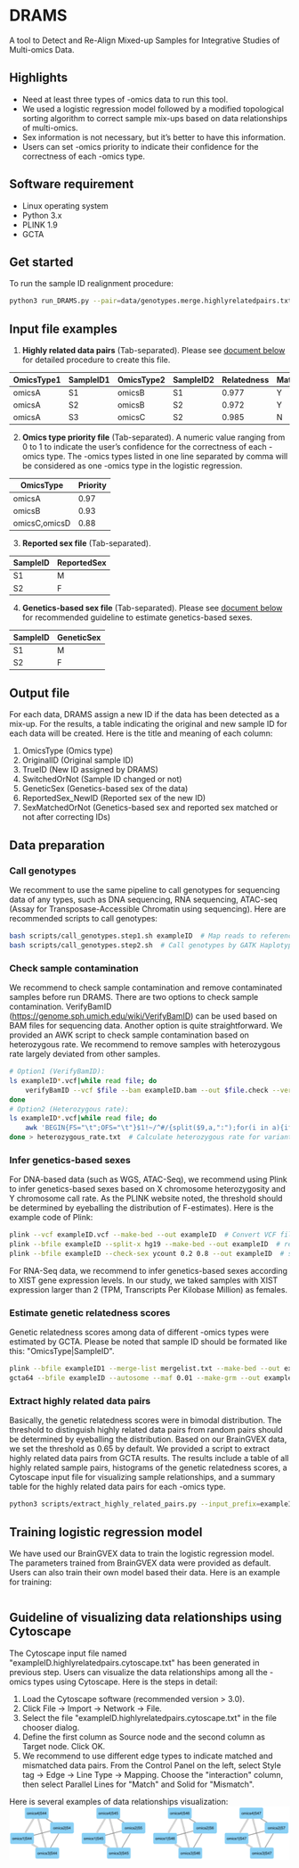 # DRAMS
A tool to Detect and Re-Align Mixed-up Samples for Integrative Studies of Multi-omics Data.

## Highlights
* Need at least three types of -omics data to run this tool.
* We used a logistic regression model followed by a modified topological sorting algorithm to correct sample mix-ups based on data relationships of multi-omics.
* Sex information is not necessary, but it’s better to have this information.
* Users can set -omics priority to indicate their confidence for the correctness of each -omics type.

## Software requirement
* Linux operating system
* Python 3.x
* PLINK 1.9
* GCTA

## Get started
To run the sample ID realignment procedure:
```bash
python3 run_DRAMS.py --pair=data/genotypes.merge.highlyrelatedpairs.txt --prior=data/omics_priority --nsex=data/samplelist.reportedSex --gsex=data/samplelist.snpSex --output=data/res
```

## Input file examples
1. **Highly related data pairs** (Tab-separated). Please see [document below](#Estimate-genetic-relatedness-scores) for detailed procedure to create this file.

| OmicsType1 | SampleID1 | OmicsType2 | SampleID2 | Relatedness | Match |
| ---------- | --------- | ---------- | --------- | ----------- | ----- |
| omicsA | S1 | omicsB | S1 | 0.977 | Y |
| omicsA | S2 | omicsB | S2 | 0.972 | Y |
| omicsA | S3 | omicsC | S2 | 0.985 | N |

2. **Omics type priority file** (Tab-separated). A numeric value ranging from 0 to 1 to indicate the user’s confidence for the correctness of each -omics type. The -omics types listed in one line separated by comma will be considered as one -omics type in the logistic regression.

| OmicsType | Priority |
| ---------- | --------- |
| omicsA | 0.97 |
| omicsB | 0.93 |
| omicsC,omicsD | 0.88 |

3. **Reported sex file** (Tab-separated).

| SampleID | ReportedSex |
| ---------- | --------- |
| S1 | M |
| S2 | F |

4. **Genetics-based sex file** (Tab-separated). Please see [document below](#Infer-genetics-based-sexes) for recommended guideline to estimate genetics-based sexes.

| SampleID | GeneticSex |
| ---------- | --------- |
| S1 | M |
| S2 | F |

## Output file
For each data, DRAMS assign a new ID if the data has been detected as a mix-up. For the results, a table indicating the original and new sample ID for each data will be created. Here is the title and meaning of each column:
1. OmicsType (Omics type)
1. OriginalID (Original sample ID)
1. TrueID (New ID assigned by DRAMS)
1. SwitchedOrNot (Sample ID changed or not)
1. GeneticSex (Genetics-based sex of the data)
1. ReportedSex_NewID (Reported sex of the new ID)
1. SexMatchedOrNot (Genetics-based sex and reported sex matched or not after correcting IDs)

## Data preparation
### Call genotypes
We recomment to use the same pipeline to call genotypes for sequencing data of any types, such as DNA sequencing, RNA sequencing, ATAC-seq (Assay for Transposase-Accessible Chromatin using sequencing). Here are recommended scripts to call genotypes:
```bash
bash scripts/call_genotypes.step1.sh exampleID  # Map reads to reference genome and Base Quality Score Recalibration (BQSR)
bash scripts/call_genotypes.step2.sh  # Call genotypes by GATK HaplotypeCaller
```

### Check sample contamination
We recommend to check sample contamination and remove contaminated samples before run DRAMS. There are two options to check sample contamination. VerifyBamID (https://genome.sph.umich.edu/wiki/VerifyBamID) can be used based on BAM files for sequencing data. Another option is quite straightforward. We provided an AWK script to check sample contamination based on heterozygous rate. We recommend to remove samples with heterozygous rate largely deviated from other samples.
```bash
# Option1 (VerifyBamID):
ls exampleID*.vcf|while read file; do 
    verifyBamID --vcf $file --bam exampleID.bam --out $file.check --verbose --ignoreRG
done
# Option2 (Heterozygous rate):
ls exampleID*.vcf|while read file; do 
    awk 'BEGIN{FS="\t";OFS="\t"}$1!~/^#/{split($9,a,":");for(i in a){if(a[i]=="GQ") GQi=i;if(a[i]=="DP") DPi=i};split($10,a,":");if(a[GQi]<10||a[DPi]<3||a[DPi]>60) next;if($10~/^0\/0/){hom0++}else if($10~/^0\/1/){het++}else if($10~/^1\/1/){hom1++}}END{print "'$file'",hom0,het,hom1,het/(hom0+het+hom1)}' $file
done > heterozygous_rate.txt  # Calculate heterozygous rate for variants with GQ>=10 and 3<=DP<=60.
```

### Infer genetics-based sexes
For DNA-based data (such as WGS, ATAC-Seq), we recommend using Plink to infer genetics-based sexes based on X chromosome heterozygosity and Y chromosome call rate. As the PLINK website noted, the threshold should be determined by eyeballing the distribution of F-estimates). Here is the example code of Plink:
```bash
plink --vcf exampleID.vcf --make-bed --out exampleID  # Convert VCF file to PLINK file (PLINK 1.9)
plink --bfile exampleID --split-x hg19 --make-bed --out exampleID  # remove X chromosome pseudo-autosomal region
plink --bfile exampleID --check-sex ycount 0.2 0.8 --out exampleID  # sexcheck (Use default 0.2/0.8 F-statistic thresholds temporarily. As the PLINK website noted, the threshold should be determined by eyeballing the distribution of F-estimates)
```
For RNA-Seq data, we recommend to infer genetics-based sexes according to XIST gene expression levels. In our study, we taked samples with XIST expression larger than 2 (TPM, Transcripts Per Kilobase Million) as females.

### Estimate genetic relatedness scores
Genetic relatedness scores among data of different -omics types were estimated by GCTA.
Please be noted that sample ID should be formated like this: "OmicsType|SampleID".
```bash
plink --bfile exampleID1 --merge-list mergelist.txt --make-bed --out exampleID.merge  # Merge input files, each file per line for the merge list.
gcta64 --bfile exampleID --autosome --maf 0.01 --make-grm --out exampleID  # Estimate genetic relatedness by GCTA
```

### Extract highly related data pairs
Basically, the genetic relatedness scores were in bimodal distribution. The threshold to distinguish highly related data pairs from random pairs should be determined by eyeballing the distribution. Based on our BrainGVEX data, we set the threshold as 0.65 by default. We provided a script to extract highly related data pairs from GCTA results. The results include a table of all highly related sample pairs, histograms of the genetic relatedness scores, a Cytoscape input file for visualizing sample relationships, and a summary table for the highly related data pairs for each -omics type.
```bash
python3 scripts/extract_highly_related_pairs.py --input_prefix=exampleID --output_prefix=exampleID --threshold=0.65  --plot
```

## Training logistic regression model
We have used our BrainGVEX data to train the logistic regression model. The parameters trained from BrainGVEX data were provided as default. Users can also train their own model based their data. Here is an example for training:
```bash

```

## Guideline of visualizing data relationships using Cytoscape
The Cytoscape input file named "exampleID.highlyrelatedpairs.cytoscape.txt" has been generated in previous step. Users can visualize the data relationships among all the -omics types using Cytoscape. Here is the steps in detail:
1. Load the Cytoscape software (recommended version > 3.0).
1. Click File -> Import -> Network -> File.
1. Select the file "exampleID.highlyrelatedpairs.cytoscape.txt" in the file chooser dialog.
1. Define the first column as Source node and the second column as Target node. Click OK.
1. We recommend to use different edge types to indicate matched and mismatched data pairs. From the Control Panel on the left, select Style tag -> Edge -> Line Type -> Mapping. Choose the "interaction" column, then select Parallel Lines for "Match" and Solid for "Mismatch".

Here is several examples of data relationships visualization:
![GitHub Logo](/images/SampleRelationExample.png)


